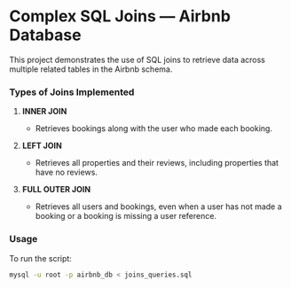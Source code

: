 # Complex SQL Joins — Airbnb Database

This project demonstrates the use of SQL joins to retrieve data across multiple related tables in the Airbnb schema.

### Types of Joins Implemented

1. **INNER JOIN**
   - Retrieves bookings along with the user who made each booking.

2. **LEFT JOIN**
   - Retrieves all properties and their reviews, including properties that have no reviews.

3. **FULL OUTER JOIN**
   - Retrieves all users and bookings, even when a user has not made a booking or a booking is missing a user reference.

### Usage

To run the script:
```bash
mysql -u root -p airbnb_db < joins_queries.sql
